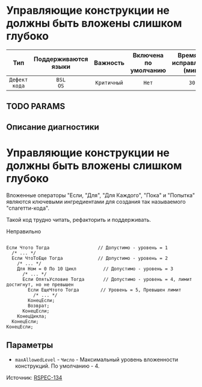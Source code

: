 # Управляющие конструкции не должны быть вложены слишком глубоко

| Тип | Поддерживаются<br/>языки | Важность | Включена<br/>по умолчанию | Время на<br/>исправление (мин) | Тэги |
| :-: | :-: | :-: | :-: | :-: | :-: |
| `Дефект кода` | `BSL`<br/>`OS` | `Критичный` | `Нет` | `30` | `badpractice`<br/>`brainoverload` |


## TODO PARAMS

## Описание диагностики


# Управляющие конструкции не должны быть вложены слишком глубоко

Вложенные операторы "Если, "Для", "Для Каждого", "Пока" и "Попытка" являются ключевыми 
ингредиентами для создания так называемого "спагетти-кода".

Такой код трудно читать, рефакторить и поддерживать.

Неправильно

```bsl

Если Чтото Тогда                  // Допустимо - уровень = 1
  /* ... */
  Если ЧтоТоЕще Тогда             // Допустимо - уровень = 2
    /* ... */
    Для Ном = 0 По 10 Цикл          // Допустимо - уровень = 3
      /* ... */
      Если ОпятьУсловие Тогда       // Допустимо - уровень = 4, лимит достигнут, но не превышен
        Если ЕщеЧтото Тогда        // Уровень = 5, Превышен лимит
          /* ... */
        КонецЕсли;
        Возврат;
      КонецЕсли;
    КонецЦикла;
  КонецЕсли;
КонецЕсли;

```

## Параметры

* `maxAllowedLevel` - `Число` - Максимальный уровень вложенности конструкций. По умолчанию - 4.

Источник: [RSPEC-134](https://rules.sonarsource.com/java/RSPEC-134)